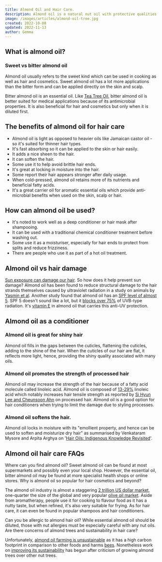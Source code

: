 ```yaml
---
title: Almond Oil and Hair Care.
description: Almond oil is a natural nut oil with protective qualities for the hair and skin.
image: /images/articles/almond-oil-tree.jpg
created: 2022-10-08
updated: 2022-11-13
author: Gemma
---
```


## What is almond oil?

### Sweet vs bitter almond oil

Almond oil usually refers to the sweet kind which can be used in cooking as well as hair and cosmetics. Sweet almond oil has a lot more applications than the bitter form and can be applied directly on the skin and scalp.

Bitter almond oil is an essential oil. Like [Tea Tree Oil](/guides/tea-tree-oil-hair-care), bitter almond oil is better suited for medical applications because of its antimicrobial properties. It is also beneficial for hair and cosmetics but only when it is diluted first.

## The benefits of almond oil for hair care

- Almond oil is light as opposed to heavier oils like Jamaican castor oil - so it's suited for thinner hair types.
- It's fast absorbing so it can be applied to the skin or hair easily.
- It adds a nice sheen to the hair.
- It can soften the hair.
- Some use it to help avoid brittle hair ends.
- It's great at locking in moisture into the hair.
- Some report their hair appears stronger after daily usage.
- When cold-pressed, almond oil retains more of its nutrients and beneficial fatty acids.
- It's a great carrier oil for aromatic essential oils which provide anti-microbial benefits when used on the skin, scalp or hair.

## How can almond oil be used?

- It's noted to work well as a deep conditioner or hair mask after shampooing.
- It can be used with a traditional chemical conditioner treatment before washing out.
- Some use it as a moisturiser, especially for hair ends to protect from splits and reduce frizziness.
- There are people who use it as part of a hot oil treatment.

## Almond oil vs hair damage

[Sun exposure can damage our hair](/guides/hair-damage/#hair-and-uv-damage). So how does it help prevent sun damage? Almond oil has been found to reduce structural damage to the hair strands themselves caused by ultraviolet radiation in a study on animals by [Yasmin et al](https://pubmed.ncbi.nlm.nih.gov/17348990/). Another study found that almond oil has an [SPF level of almost 5](https://www.ncbi.nlm.nih.gov/pmc/articles/PMC3140123/). SPF 5 doesn't sound like a lot, but it [blocks over 75%](https://drbaileyskincare.com/blogs/blog/how-high-of-an-spf-does-your-sunscreen-need-to-have) of UVB-type radiation. It's [vitamin E](https://pubmed.ncbi.nlm.nih.gov/11139138) in almond oil that carries this anti-UV protection.

## Almond oil as a conditioner

### Almond oil is great for shiny hair

Almond oil fills in the gaps between the cuticles, flattening the cuticles, adding to the shine of the hair. When the cuticles of our hair are flat, it reflects more light, hence, providing the shiny quality associated with many oils.

### Almond oil promotes the strength of processed hair

Almond oil may increase the strength of the hair because of a fatty acid molecule called linoleic acid. Almond oil is composed of [13-29%](https://www.ncbi.nlm.nih.gov/pmc/articles/PMC7520497) linoleic acid which notably increases hair tensile strength as reported by [Si Hyun Lee and Cheunsoon Ahn](https://fashionandtextiles.springeropen.com/articles/10.1186/s40691-021-00282-5) on processed hair. Almond oil is a good option for hair conditioners when trying to limit the damage due to styling processes.

### Almond oil softens the hair.

Almond oil locks in moisture with its "emollient property, and hence can be used to soften and moisturize dry hair" as summarised by Venkataram Mysore and Arpita Arghya on '[Hair Oils: Indigenous Knowledge Revisited](https://www.ncbi.nlm.nih.gov/pmc/articles/PMC9231528/
)'.

## Almond oil hair care FAQs

<faq>
    <faq-question>
        Where can you find almond oil?
    </faq-question>
    <faq-answer>
        Sweet almond oil can be found at most supermarkets and possibly even your local shop. However, the essential oil, bitter almond oil may be found at more specialist health shops or online stores.
    </faq-answer>
</faq>

<faq>
    <faq-question>
        Why is almond oil so popular for hair cosmetics and beyond?
    </faq-question>
    <faq-answer>
        <p>The almond oil industry is almost a staggering <a href="https://www.marketdataforecast.com/market-reports/almond-oil-market" rel="nofollow noopener noreferrer" target="_blank" data-v-cc1e7618="">2 trillion US dollar market</a>, one-quarter the size of the global and very popular <a href="https://www.marketdataforecast.com/market-reports/olive-oil-market" rel="nofollow noopener noreferrer" target="_blank" data-v-cc1e7618="">olive oil market</a>. Aside from aromatherapy, people use it for cooking to flavour food as it has a nutty taste, but when refined, it's also very suitable for frying. As for hair care, it can even be found in popular shampoos and hair conditioners.</p>
    </faq-answer>
</faq>

<faq>
    <faq-question>
        Can you be allergic to almond hair oil?
    </faq-question>
    <faq-answer>
        While essential almond oil should be diluted, those with nut allergies must be especially careful with any nut oils.
    </faq-answer>
</faq>

<faq>
    <faq-question>
        Are there concerns of almond trees and sustainability in hair care?
    </faq-question>
    <faq-answer>
        <p>Unfortunately, <a href="https://www.healabel.com/almond-oil-side-effects" rel="nofollow noopener noreferrer" target="_blank">almond oil farming is unsustainable</a> as it has a high carbon footprint in comparison to other foods and harms <a  href="https://www.theguardian.com/environment/2020/jan/28/what-plant-milk-should-i-drink-almond-killing-bees-aoe" rel="nofollow noopener noreferrer" target="_blank">bees</a>. Nonetheless work on <a href="https://citizensustainable.com/almonds-environment/" rel="nofollow noopener noreferrer" target="_blank">improving its sustainability</a> has begun after criticism of growing almond trees over other nut trees.</p>
    </faq-answer>
</faq>